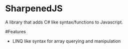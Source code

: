 # SharpenedJS
A library that adds C# like syntax/functions to Javascript.



#Features
 - LINQ like syntax for array querying and manipulation
